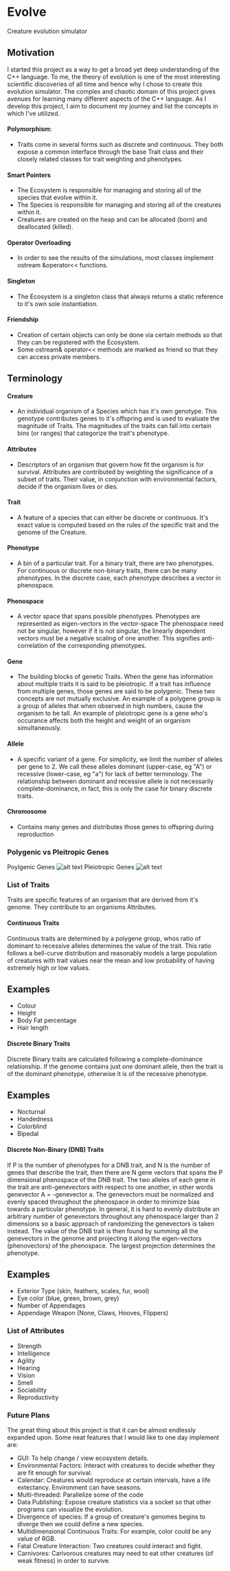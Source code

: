 # Evolve
Creature evolution simulator

## Motivation

I started this project as a way to get a broad yet deep understanding of the C++ language. To me, the theory of
evolution is one of the most interesting scientific discoveries of all time and hence why I chose to create
this evolution simulator. The complex and chaotic domain of this project gives avenues for learning many
different aspects of the C++ language. As I develop this project, I aim to document my journey and list
the concepts in which I've utilized.

#### Polymorphism:
* Traits come in several forms such as discrete and continuous. They both expose a common interface
through the base Trait class and their closely related classes for trait weighting and phenotypes.

#### Smart Pointers
* The Ecosystem is responsible for managing and storing all of the species that evolve within it.
* The Species is responsible for managing and storing all of the creatures within it.
* Creatures are created on the heap and can be allocated (born) and deallocated (killed).

#### Operator Overloading
* In order to see the results of the simulations, most classes implement ostream &operator<< functions.

#### Singleton
* The Ecosystem is a singleton class that always returns a static reference to it's own sole instantiation.

#### Friendship
* Creation of certain objects can only be done via certain methods so that they can be registered with the Ecosystem.
* Some ostream& operator<< methods are marked as friend so that they can access private members.



## Terminology


#### Creature
* An individual organism of a Species which has it's own genotype. This genotype contributes
genes to it's offspring and is used to evaluate the magnitude of Traits. The magnitudes of the
traits can fall into certain bins (or ranges) that categorize the trait's phenotype.

#### Attributes
* Descriptors of an organism that govern how fit the organism is for survival.
Attributes are contributed by weighting the significance of a subset of traits. Their value, in
conjunction with environmental factors, decide if the organism lives or dies.

#### Trait
* A feature of a species that can either be discrete or continuous. It's exact value is computed based
on the rules of the specific trait and the genome of the Creature.

#### Phenotype
* A bin of a particular trait. For a binary trait, there are two phenotypes. For continuous
or discrete non-binary traits, there can be many phenotypes. In the discrete case, each
phenotype describes a vector in phenospace.

#### Phenospace
* A vector space that spans possible phenotypes. Phenotypes are represented as eigen-vectors in the vector-space
The phenospace need not be singular, however if it is not singular, the linearly dependent vectors
must be a negative scaling of one another. This signifies anti-correlation of the corresponding phenotypes.

#### Gene
* The building blocks of genetic Traits. When the gene has information about multiple traits
it is said to be  pleiotropic. If a trait has influence from multiple genes, those genes are said to be
polygenic. These two concepts are not mutually exclusive. An example of a polygene group is a group of alleles that
when observed in high numbers, cause the organism to be tall. An example of pleiotropic gene is a gene who's occurance
affects both the height and weight of an organism simultaneously.

#### Allele
* A specific variant of a gene. For simplicity, we limit the number of alleles per gene to 2.
We call these alleles dominant (upper-case, eg "A") or recessive (lower-case, eg "a") for lack of better terminology.
The relationship between dominant and recessive allele is not necessarily complete-dominance, in fact, this is only
the case for binary discrete traits.

#### Chromosome
* Contains many genes and distributes those genes to offspring during reproduction


### Polygenic vs Pleitropic Genes
Poylgenic Genes
![alt text](https://github.com/lobocv/Evolve/blob/master/polygene.jpg?raw=true "Polygene")
Pleiotropic Genes
![alt text](https://github.com/lobocv/Evolve/blob/master/pleiotropy.jpg?raw=true "Pleiotropy")


### List of Traits
Traits are specific features of an organism that are derived from it's genome. They contribute to an organisms Attributes.

#### Continuous Traits

Continuous traits are determined by a polygene group, whos ratio of dominant to recessive alleles
determines the value of the trait. This ratio follows a bell-curve distribution and reasonably
models a large population of creatures with trait values near the mean and low probability of
having extremely high or low values.

Examples
------------------
- Colour   
- Height
- Body Fat percentage
- Hair length

#### Discrete Binary Traits

Discrete Binary traits are calculated following a complete-dominance relationship.
If the genome contains just one dominant allele, then the trait is of the dominant phenotype,
otherwise it is of the recessive phenotype.

Examples
-----------------------
- Nocturnal
- Handedness
- Colorblind
- Bipedal


#### Discrete Non-Binary (DNB) Traits

If P is the number of phenotypes for a DNB trait, and N is the number of
genes that describe the trait, then there are N gene vectors that spans the
P dimensional phenospace of the DNB trait. The two alleles of each gene in the trait
are anti-genevectors with respect to one another, in other words
genevector A = -genevector a. The genevectors must be normalized and evenly
spaced throughout the phenospace in order to minimize bias towards a particular phenotype.
In general, it is hard to evenly distribute an arbitrary number of genevectors throughout
any phenospace larger than 2 dimensions so a basic approach of randomizing the genevectors
is taken instead. The value of the DNB trait is then found by summing all the genevectors
in the genome and projecting it along the eigen-vectors (phenovectors) of the phenospace.
The largest projection determines the phenotype.

Examples
---------------------------
- Exterior Type (skin, feathers, scales, fur, wool)
- Eye color (blue, green, brown, grey)
- Number of Appendages
- Appendage Weapon (None, Claws, Hooves, Flippers)


### List of Attributes

- Strength
- Intelligence
- Agility
- Hearing
- Vision
- Smell
- Sociability
- Reproductivity


### Future Plans

The great thing about this project is that it can be almost endlessly expanded upon. Some neat
features that I would like to one day implement are:
- GUI: To help change / view ecosystem details.
- Environmental Factors: Interact with creatures to decide whether they are fit enough for survival.
- Calendar: Creatures would reproduce at certain intervals, have a life extectancy. Environment can have seasons.
- Multi-threaded: Parallelize some of the code
- Data Publishing: Expose creature statistics via a socket so that other programs can visualize the evolution.
- Divergence of species: If a group of creature's genomes begins to diverge then we could define a new species.
- Multidimensional Continuous Traits: For example, color could be any value of RGB.
- Fatal Creature Interaction: Two creatures could interact and fight.
- Carnivores: Carivorous creatures may need to eat other creatures (of weak fitness) in order to survive.
